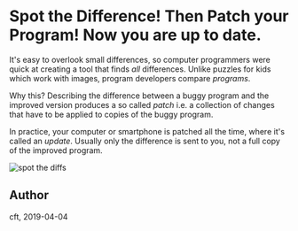 # Spot the Difference! Then Patch your Program! Now you are up to date.

It's easy to overlook small differences, so computer programmers were
quick at creating a tool that finds _all_ differences. Unlike puzzles
for kids which work with images, program developers compare _programs_.

Why this? Describing the difference between a buggy program and the
improved version produces a so called _patch_ i.e. a collection of
changes that have to be applied to copies of the buggy program.

In practice, your computer or smartphone is patched all the time, where
it's called an _update_. Usually only the difference is sent to you,
not a full copy of the improved program.

![spot the diffs](figures/image-1-052-spot_the_diff.png)


## Author
cft, 2019-04-04
